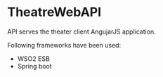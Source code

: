# TheatreWebAPI

API serves the theater client AngujarJS application.

Following frameworks have been used:
 - WSO2 ESB
 - Spring boot
